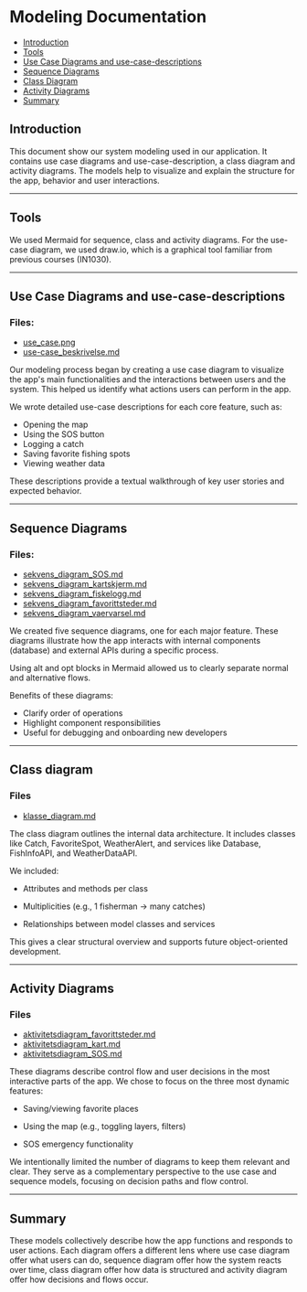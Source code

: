 # Modeling Documentation

- [Introduction](#introduction)  
- [Tools](#tools-and-format)
- [Use Case Diagrams and use-case-descriptions](#use-case-diagrams-and-description)
- [Sequence Diagrams](#sequence-diagrams)
- [Class Diagram](#class-diagram)
- [Activity Diagrams](#activity-diagrams)
- [Summary](#summary)


## Introduction

This document show our system modeling used in our application. It contains use case diagrams and use-case-description, a class diagram and activity diagrams. The models help to visualize and explain the structure for the app, behavior and user interactions.

---

## Tools

We used Mermaid for sequence, class and activity diagrams. For the use-case diagram, we used draw.io, which is a graphical tool familiar from previous courses (IN1030). 

---

## Use Case Diagrams and use-case-descriptions

### Files:
- [use_case.png](https://github.uio.no/IN2000-V25/team-46/blob/main/modelling/use-case.png)
- [use-case_beskrivelse.md](https://github.uio.no/IN2000-V25/team-46/blob/main/modelling/use-case_beskrivelse.md)

Our modeling process began by creating a use case diagram to visualize the app's main functionalities and the interactions between users and the system. This helped us identify what actions users can perform in the app. 

We wrote detailed use-case descriptions for each core feature, such as: 
- Opening the map
- Using the SOS button
- Logging a catch
- Saving favorite fishing spots
- Viewing weather data

These descriptions provide a textual walkthrough of key user stories and expected behavior.

---

## Sequence Diagrams

### Files:
- [sekvens_diagram_SOS.md](https://github.uio.no/IN2000-V25/team-46/blob/main/modelling/sekvens_diagram_SOS.md)
- [sekvens_diagram_kartskjerm.md](https://github.uio.no/IN2000-V25/team-46/blob/main/modelling/sekvens_diagram_kartskjerm.md)
- [sekvens_diagram_fiskelogg.md](https://github.uio.no/IN2000-V25/team-46/blob/main/modelling/sekvens_diagram_fiskelogg.md)
- [sekvens_diagram_favorittsteder.md](https://github.uio.no/IN2000-V25/team-46/blob/main/modelling/sekvens_diagram_favorittsteder.md)
- [sekvens_diagram_vaervarsel.md](https://github.uio.no/IN2000-V25/team-46/blob/main/modelling/sekvens_diagram_vaervarsel.md)


We created five sequence diagrams, one for each major feature. These diagrams illustrate how the app interacts with internal components (database) and external APIs during a specific process.

Using alt and opt blocks in Mermaid allowed us to clearly separate normal and alternative flows.

Benefits of these diagrams:

- Clarify order of operations
- Highlight component responsibilities
- Useful for debugging and onboarding new developers

--- 


## Class diagram

### Files
-  [klasse_diagram.md](https://github.uio.no/IN2000-V25/team-46/blob/main/modelling/klasse_diagram.md)

The class diagram outlines the internal data architecture. It includes classes like Catch, FavoriteSpot, WeatherAlert, and services like Database, FishInfoAPI, and WeatherDataAPI.

We included:
- Attributes and methods per class

- Multiplicities (e.g., 1 fisherman → many catches)

- Relationships between model classes and services

This gives a clear structural overview and supports future object-oriented development.

---

## Activity Diagrams
### Files
- [aktivitetsdiagram_favorittsteder.md](https://github.uio.no/IN2000-V25/team-46/blob/main/modelling/aktivitetsdiagram_favorittsteder.md)
- [aktivitetsdiagram_kart.md](https://github.uio.no/IN2000-V25/team-46/blob/main/modelling/aktivitetsdiagram_kart.md)
- [aktivitetsdiagram_SOS.md](https://github.uio.no/IN2000-V25/team-46/blob/main/modelling/aktivitetsdiagram_SOS.md)

These diagrams describe control flow and user decisions in the most interactive parts of the app. We chose to focus on the three most dynamic features:

- Saving/viewing favorite places

- Using the map (e.g., toggling layers, filters)

- SOS emergency functionality

We intentionally limited the number of diagrams to keep them relevant and clear. They serve as a complementary perspective to the use case and sequence models, focusing on decision paths and flow control.

---

## Summary

These models collectively describe how the app functions and responds to user actions. Each diagram offers a different lens where use case diagram offer what users can do,  sequence diagram offer how the system reacts over time, class diagram offer how data is structured and activity diagram offer how decisions and flows occur.
